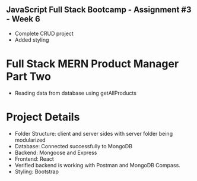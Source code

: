 ## JavaScript Full Stack Bootcamp - Assignment #3 - Week 6

* Complete CRUD project
* Added styling

# Full Stack MERN Product Manager Part Two

* Reading data from database using getAllProducts

# Project Details

* Folder Structure: client and server sides with server folder being modularized 
* Database: Connected successfully to MongoDB
* Backend: Mongoose and Express
* Frontend: React
* Verified backend is working with Postman and MongoDB Compass. 
* Styling: Bootstrap
